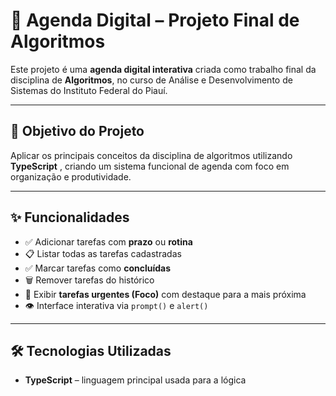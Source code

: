 # 📅 Agenda Digital – Projeto Final de Algoritmos

Este projeto é uma **agenda digital interativa** criada como trabalho final da disciplina de **Algoritmos**, no curso de Análise e Desenvolvimento de Sistemas do Instituto Federal do Piauí.

---

## 🧠 Objetivo do Projeto

Aplicar os principais conceitos da disciplina de algoritmos utilizando **TypeScript** , criando um sistema funcional de agenda com foco em organização e produtividade.

---

## ✨ Funcionalidades

- ✅ Adicionar tarefas com **prazo** ou **rotina**
- 📋 Listar todas as tarefas cadastradas
- ✅ Marcar tarefas como **concluídas**
- 🗑️ Remover tarefas do histórico
- 🎯 Exibir **tarefas urgentes (Foco)** com destaque para a mais próxima
- 👁️ Interface interativa via `prompt()` e `alert()`

---

## 🛠 Tecnologias Utilizadas

- **TypeScript** – linguagem principal usada para a lógica
